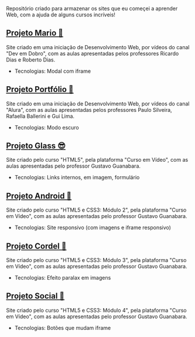 Repositório criado para armazenar os sites que eu começei a aprender Web, com a ajuda de alguns cursos incríveis!

## [Projeto Mario 🍄](https://gustavohcamargo.github.io/projeto-mario-ded/)
Site criado em uma iniciação de Desenvolvimento Web, por vídeos do canal "Dev em Dobro", com as aulas apresentadas pelos professores Ricardo Dias e Roberto Dias.
* Tecnologias: Modal com iframe

## [Projeto Portfólio 🪪](https://gustavohcamargo.github.io/projeto-portfolio-alura/)
Site criado em uma iniciação de Desenvolvimento Web, por vídeos do canal "Alura", com as aulas apresentadas pelos professores Paulo Silveira, Rafaella Ballerini e Gui Lima.
* Tecnologias: Modo escuro

## [Projeto Glass 😎](https://gustavohcamargo.github.io/projeto-glass-cev/)
Site criado pelo curso "HTML5", pela plataforma "Curso em Vídeo", com as aulas apresentadas pelo professor Gustavo Guanabara.
* Tecnologias: Links internos, <map> em imagem, formulário

## [Projeto Android 🤖](https://gustavohcamargo.github.io/projeto-android-cev/)
Site criado pelo curso "HTML5 e CSS3: Módulo 2", pela plataforma "Curso em Vídeo", com as aulas apresentadas pelo professor Gustavo Guanabara.
* Tecnologias: Site responsivo (com imagens e iframe responsivo)

## [Projeto Cordel 📖](https://gustavohcamargo.github.io/projeto-cordel-cev/)
Site criado pelo curso "HTML5 e CSS3: Módulo 3", pela plataforma "Curso em Vídeo", com as aulas apresentadas pelo professor Gustavo Guanabara.
* Tecnologias: Efeito paralax em imagens

## [Projeto Social 📱](https://gustavohcamargo.github.io/projeto-social-cev/)
Site criado pelo curso "HTML5 e CSS3: Módulo 4", pela plataforma "Curso em Vídeo", com as aulas apresentadas pelo professor Gustavo Guanabara.
* Tecnologias: Botões que mudam iframe
